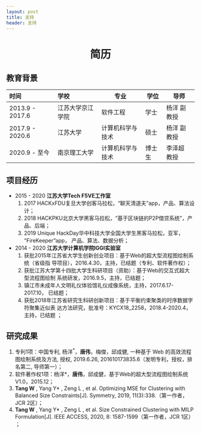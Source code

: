 ```yaml
---
layout: post
title: 支持
header: 支持
---
```


# <center>简历</center>

## 教育背景

| 时间            | 学校             | 专业             | 学位   | 导师        |
| :-------------- | :--------------- | ---------------- | ------ | ----------- |
| 2013.9 - 2017.6 | 江苏大学京江学院 | 软件工程         | 学士   | 杨洋 副教授 |
| 2017.9 - 2020.6 | 江苏大学         | 计算机科学与技术 | 硕士   | 杨洋 副教授 |
| 2020.9 - 至今   | 南京理工大学     | 计算机科学与技术 | 博士生 | 李泽超 教授 |

## 项目经历

+ 2015 - 2020 **江苏大学Tech F5VE工作室**
  1. 2017 HACKxFDU复旦大学创客马拉松，“聊天清道夫”app，产品、算法设计；
  2. 2018 HACKPKU北京大学黑客马拉松，“基于区块链的P2P借贷系统”，产品、后端；
  3. 2019 Unique HackDay华中科技大学全国大学生黑客马拉松，亚军， “FireKeeper”app，
      产品、算法、数据分析； 
+ 2014 - 2020 **江苏大学计算机学院IGGI实验室**
  1. 获批2015年江苏省大学生创新创业项目：基于Web的超大型流程图绘制系统（省级指 导项目），2016.4.30，主持，已结题（专利、软件著作权）；
  2. 获批江苏大学第十四批大学生科研项目（资助）：基于Web的交互式超大型流程图绘制 系统研发，2016.9.5，主持，已结题； 
  3. 镇江市未成年人文明礼仪体验馆礼仪成像系统，主持，2017.6.17-2017.10， 已结题； 
  4. 获批2018年江苏省研究生科研创新项目：基于平衡约束聚类的时序数据字符聚集近似表 达方法研究，批准号：KYCX18_2258，2018.4-2020.4，主持，已结题 ；

## 研究成果

1. 专利1项：中国专利, 杨洋<sup>*</sup>，**唐伟**，梅傑，邱成健, 一种基于 Web 的高效流程图绘制系统及方法, 授权, 2019.6.26, 201610173835.6（发明专利，授权，排名第二, 导师第一）；
2. 软件著作权1项：杨洋*，**唐伟**，邱成健，基于Web的超大型流程图绘制系统V1.0，2015.12； 
3. **Tang W** , Yang Y* , Zeng L , et al. Optimizing MSE for Clustering with Balanced Size Constraints[J]. Symmetry, 2019, 11(3):338.（第一作者，JCR 2区）； 
4. **Tang W** , Yang Y* , Zeng L , et al. Size Constrained Clustering with MILP Formulation[J]. IEEE ACCESS, 2020, 8: 1587-1599（第一作者，JCR 1区） ；